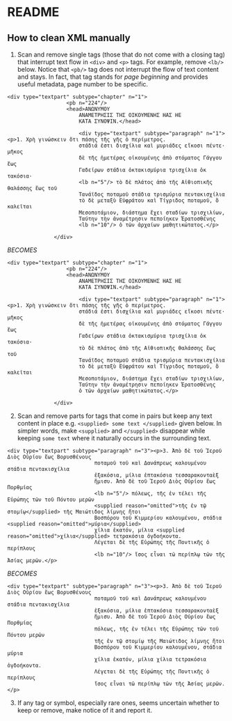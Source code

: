 # README

## How to clean XML manually

1. Scan and remove single tags (those that do not come with a closing tag) that interrupt text flow in `<div>` and `<p>` tags. For example, remove `<lb/>` below. Notice that `<pb/>` tag does not interrupt the flow of text content and stays. In fact, that tag stands for *page beginning* and provides useful metadata, page number to be specific.

 ```
 <div type="textpart" subtype="chapter" n="1">
                    <pb n="224"/>
                    <head>ΑΝΩΝΥΜΟΥ
                        ΑΝΑΜΕΤΡΗΣΙΣ ΤΗΣ ΟΙΚΟΥΜΕΝΗΣ ΗΑΣ ΗΕ
                        ΚΑΤΑ ΣΥΝΟΨΙΝ.</head>

                        <div type="textpart" subtype="paragraph" n="1"><p>1. Χρὴ γινώσκειν ὅτι πάσης τῆς γῆς ὁ περίμετρος.
                        στάδιά ἐστι δισχίλια καὶ μυριάδες εἴκοσι πέντε· μῆκος
                        δὲ τῆς ἡμετέρας οἰκουμένης ἀπὸ στόματος Γάγγου ἕως
                        Γαδείρων στάδια ὀκτακισμύρια τρισχίλια ὀκ τακόσια·
                        <lb n="5"/> τὸ δὲ πλάτος ἀπὸ τῆς Αἰθιοπικῆς θαλάσσης ἕως τοῦ
                        Τανάϊδος ποταμοῦ στάδια τρισμύρια πεντακισχίλια
                        τὸ δὲ μεταξὺ Εὐφράτου καὶ Τίγριδος ποταμοῦ, ὃ καλεῖται
                        Μεσοποτάμιον, διάστημα ἔχει σταδίων τρισχιλίων,
                        Ταύτην τὴν ἀναμέτρησιν πεποίηκεν Ἐρατοσθένης
                        <lb n="10"/> ὁ τῶν ἀρχαίων μαθητικώτατος.</p>
                    
                </div>
 ```

 *BECOMES*

 ```
 <div type="textpart" subtype="chapter" n="1">
                    <pb n="224"/>
                    <head>ΑΝΩΝΥΜΟΥ
                        ΑΝΑΜΕΤΡΗΣΙΣ ΤΗΣ ΟΙΚΟΥΜΕΝΗΣ ΗΑΣ ΗΕ
                        ΚΑΤΑ ΣΥΝΟΨΙΝ.</head>

                        <div type="textpart" subtype="paragraph" n="1"><p>1. Χρὴ γινώσκειν ὅτι πάσης τῆς γῆς ὁ περίμετρος.
                        στάδιά ἐστι δισχίλια καὶ μυριάδες εἴκοσι πέντε· μῆκος
                        δὲ τῆς ἡμετέρας οἰκουμένης ἀπὸ στόματος Γάγγου ἕως
                        Γαδείρων στάδια ὀκτακισμύρια τρισχίλια ὀκ τακόσια·
                        τὸ δὲ πλάτος ἀπὸ τῆς Αἰθιοπικῆς θαλάσσης ἕως τοῦ
                        Τανάϊδος ποταμοῦ στάδια τρισμύρια πεντακισχίλια
                        τὸ δὲ μεταξὺ Εὐφράτου καὶ Τίγριδος ποταμοῦ, ὃ καλεῖται
                        Μεσοποτάμιον, διάστημα ἔχει σταδίων τρισχιλίων,
                        Ταύτην τὴν ἀναμέτρησιν πεποίηκεν Ἐρατοσθένης
                        ὁ τῶν ἀρχαίων μαθητικώτατος.</p>
                    
                </div>
 ```

 2. Scan and remove parts for tags that come in pairs but keep any text content in place e.g. `<supplied> some text </supplied>` given below. In simpler words, make `<supplied>` and `</supplied>` disappear while keeping `some text` where it naturally occurs in the surrounding text.

```
<div type="textpart" subtype="paragraph" n="3"><p>3. Ἀπὸ δὲ τοῦ Ἱεροῦ Διὸς Οὐρίου ἕως Βορυσθένους
                            ποταμοῦ τοῦ καὶ Δανάπρεως καλουμένου στάδια πεντακισχίλια
                            ἑξακόσια, μίλια ἑπτακόσια τεσσαρακονταὲξ
                            ἥμισυ. Ἀπὸ δὲ τοῦ Ἱεροῦ Διὸς Οὐρίου ἕως Πορθμίας
                            <lb n="5"/> πόλεως, τῆς ἐν τέλει τῆς Εὐρώπης τῶν τοῦ Πόντου μερῶν
                            <supplied reason="omitted">τῆς ἐν τῷ στομίῳ</supplied> τῆς Μαιώτιδος λίμνης ἤτοι
                            Βοσπόρου τοῦ Κιμμερίου καλουμένου, στάδια <supplied reason="omitted">μύρια</supplied>
                            χίλια ἑκατόν, μίλια <supplied reason="omitted">χίλια</supplied> τετρακόσια ὀγδοήκοντα.
                            Λέγεται δὲ τῆς Εὐρώπης τῆς Ποντικῆς ὁ περίπλους
                            <lb n="10"/> ἴσος εἶναι τῶ περίπλῳ τῶν τῆς Ἀσίας μερῶν.</p>
```

*BECOMES*

```
<div type="textpart" subtype="paragraph" n="3"><p>3. Ἀπὸ δὲ τοῦ Ἱεροῦ Διὸς Οὐρίου ἕως Βορυσθένους
                            ποταμοῦ τοῦ καὶ Δανάπρεως καλουμένου στάδια πεντακισχίλια
                            ἑξακόσια, μίλια ἑπτακόσια τεσσαρακονταὲξ
                            ἥμισυ. Ἀπὸ δὲ τοῦ Ἱεροῦ Διὸς Οὐρίου ἕως Πορθμίας
                            πόλεως, τῆς ἐν τέλει τῆς Εὐρώπης τῶν τοῦ Πόντου μερῶν
                            τῆς ἐν τῷ στομίῳ τῆς Μαιώτιδος λίμνης ἤτοι
                            Βοσπόρου τοῦ Κιμμερίου καλουμένου, στάδια μύρια
                            χίλια ἑκατόν, μίλια χίλια τετρακόσια ὀγδοήκοντα.
                            Λέγεται δὲ τῆς Εὐρώπης τῆς Ποντικῆς ὁ περίπλους
                            ἴσος εἶναι τῶ περίπλῳ τῶν τῆς Ἀσίας μερῶν.</p>
```

3. If any tag or symbol, especially rare ones, seems uncertain whether to keep or remove, make notice of it and report it.
